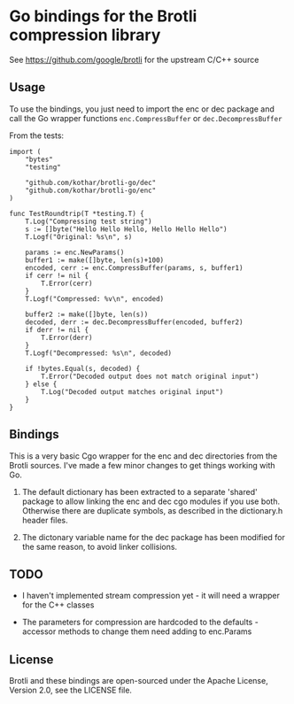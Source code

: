 Go bindings for the Brotli compression library
===

See https://github.com/google/brotli for the upstream C/C++ source

Usage
---

To use the bindings, you just need to import the enc or dec package and call the Go wrapper 
functions `enc.CompressBuffer` or `dec.DecompressBuffer`

From the tests:
~~~
import (
	"bytes"
	"testing"

	"github.com/kothar/brotli-go/dec"
	"github.com/kothar/brotli-go/enc"
)

func TestRoundtrip(T *testing.T) {
	T.Log("Compressing test string")
	s := []byte("Hello Hello Hello, Hello Hello Hello")
	T.Logf("Original: %s\n", s)

	params := enc.NewParams()
	buffer1 := make([]byte, len(s)+100)
	encoded, cerr := enc.CompressBuffer(params, s, buffer1)
	if cerr != nil {
		T.Error(cerr)
	}
	T.Logf("Compressed: %v\n", encoded)

	buffer2 := make([]byte, len(s))
	decoded, derr := dec.DecompressBuffer(encoded, buffer2)
	if derr != nil {
		T.Error(derr)
	}
	T.Logf("Decompressed: %s\n", decoded)

	if !bytes.Equal(s, decoded) {
		T.Error("Decoded output does not match original input")
	} else {
		T.Log("Decoded output matches original input")
	}
}
~~~

Bindings
---

This is a very basic Cgo wrapper for the enc and dec directories from the Brotli sources. I've made a few minor changes to get
things working with Go.

1. The default dictionary has been extracted to a separate 'shared' package to allow linking the enc and dec cgo modules if you use both. Otherwise there are duplicate symbols, as described in the dictionary.h header files.

2. The dictonary variable name for the dec package has been modified for the same reason, to avoid linker collisions.

TODO
---

* I haven't implemented stream compression yet - it will need a wrapper for the C++ classes

* The parameters for compression are hardcoded to the defaults - accessor methods to change them need adding to enc.Params

License
---

Brotli and these bindings are open-sourced under the Apache License, Version 2.0, see the LICENSE file.
